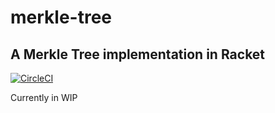 # merkle-tree
## A Merkle Tree implementation in Racket

[![CircleCI](https://circleci.com/gh/PabloReszczynski/merkle-tree.svg?style=shield)](https://circleci.com/gh/PabloReszczynski/merkle-tree)

Currently in WIP
